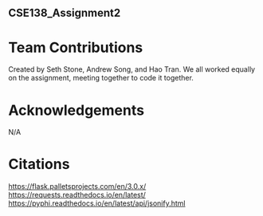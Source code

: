 ## CSE138_Assignment2

# Team Contributions
Created by Seth Stone, Andrew Song, and Hao Tran.
We all worked equally on the assignment, meeting together to code it together.

# Acknowledgements
N/A

# Citations
https://flask.palletsprojects.com/en/3.0.x/
https://requests.readthedocs.io/en/latest/
https://pyphi.readthedocs.io/en/latest/api/jsonify.html
